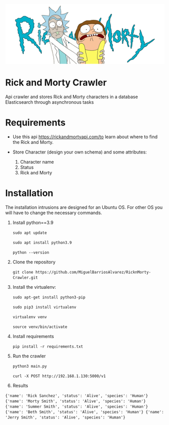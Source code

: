 ![](/rickmorty.png)
# Rick and Morty Crawler
Api crawler and stores Rick and Morty characters in a database Elasticsearch through asynchronous tasks

# Requirements

- Use this api https://rickandmortyapi.com/to learn about where to find the Rick and Morty.

- Store Character (design your own schema) and some attributes:
    1. Character name
    2. Status
    3. Rick and Morty

# Installation
The installation intrusions are designed for an Ubuntu OS. For other OS you will have to change the necessary commands.

1. Install python==3.9

    `sudo apt update`
    
    `sudo apt install python3.9`
    
    `python --version`


2. Clone the repository

    `git clone https://github.com/MiguelBarriosAlvarez/RicknMorty-Crawler.git`


4. Install the virtualenv:

    `sudo apt-get install python3-pip`

    `sudo pip3 install virtualenv`
    
    `virtualenv venv `
    
    `source venv/bin/activate`


5. Install requirements

    `pip install -r requirements.txt`


5. Run the crawler

    `python3 main.py`
    
    `curl -X POST http://192.168.1.130:5000/v1`

6. Results

`{'name': 'Rick Sanchez', 'status': 'Alive', 'species': 'Human'}
{'name': 'Morty Smith', 'status': 'Alive', 'species': 'Human'}
{'name': 'Summer Smith', 'status': 'Alive', 'species': 'Human'}
{'name': 'Beth Smith', 'status': 'Alive', 'species': 'Human'}
{'name': 'Jerry Smith', 'status': 'Alive', 'species': 'Human'}`

